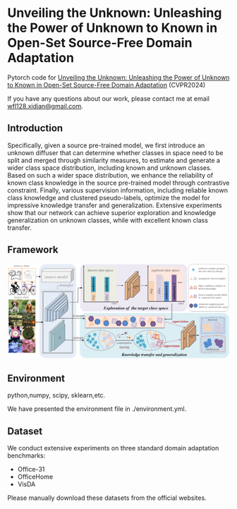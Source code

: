 # Unveiling the Unknown: Unleashing the Power of Unknown to Known in Open-Set Source-Free Domain Adaptation


Pytorch code for [Unveiling the Unknown: Unleashing the Power of Unknown to Known in Open-Set Source-Free Domain Adaptation](https://openaccess.thecvf.com/content/CVPR2024/papers/Wan_Unveiling_the_Unknown_Unleashing_the_Power_of_Unknown_to_Known_CVPR_2024_paper.pdf) (CVPR2024)

If you have any questions about our work, please contact me at email wfl128.xidian@gmail.com.

Introduction
---


Specifically, given a source pre-trained model, we first introduce an unknown diffuser that can determine whether classes in space need to be split and merged through similarity measures, to estimate and generate a wider class space distribution, including known and unknown classes. Based on
such a wider space distribution, we enhance the reliability of known class knowledge in the source pre-trained model through contrastive constraint. Finally, various supervision information, including reliable known class knowledge and clustered pseudo-labels, optimize the model for impressive knowledge transfer and generalization. Extensive experiments show that our network can achieve superior exploration and knowledge generalization on unknown classes, while with excellent known class transfer. 

Framework
---
![image-20250301171723334](https://github.com/xdwfl/UPUK/blob/master/framework.png)



Environment
---
python,numpy, scipy, sklearn,etc.

We have presented the environment file in ./environment.yml.


Dataset
---

We conduct extensive experiments on three standard domain adaptation benchmarks:

- Office-31
- OfficeHome
- VisDA

Please manually download these datasets from the official websites. 
